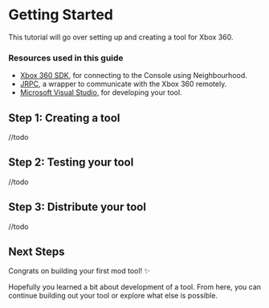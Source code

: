 # Getting Started
This tutorial will go over setting up and creating a tool for Xbox 360.

### Resources used in this guide
- [Xbox 360 SDK](https://download.here), for connecting to the Console using Neighbourhood.
- [JRPC](https://download.here), a wrapper to communicate with the Xbox 360 remotely.
- [Microsoft Visual Studio](https://download.here), for developing your tool.

## Step 1: Creating a tool
//todo

## Step 2: Testing your tool
//todo

## Step 3: Distribute your tool
//todo

## Next Steps
Congrats on building your first mod tool! ✨

Hopefully you learned a bit about development of a tool. From here, you can continue building out your tool or explore what else is possible.